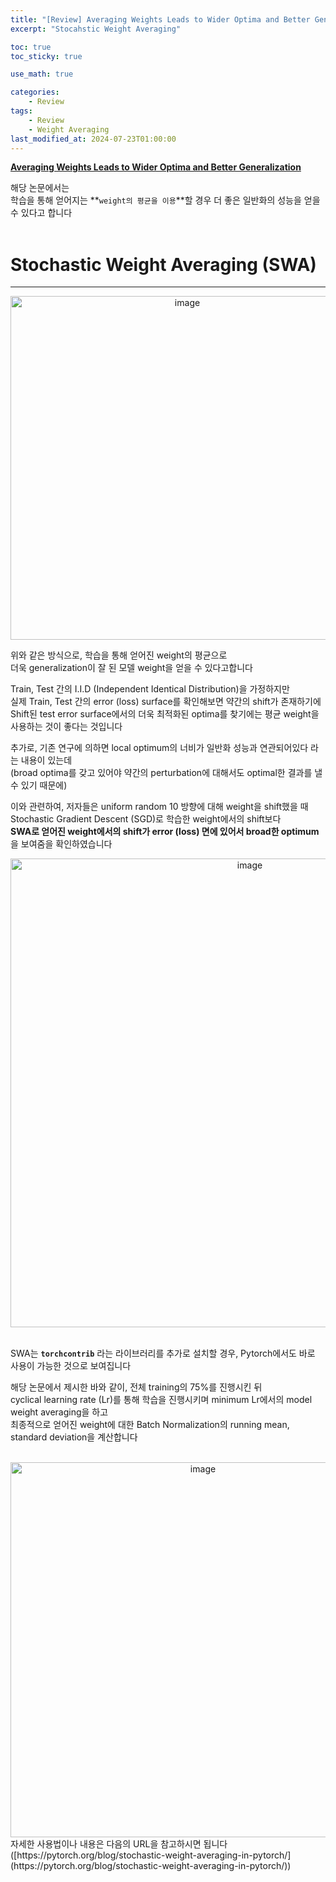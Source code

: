 ```yaml
---
title: "[Review] Averaging Weights Leads to Wider Optima and Better Generalization, IJAI, 2018"
excerpt: "Stocahstic Weight Averaging"

toc: true
toc_sticky: true

use_math: true

categories:
    - Review
tags:
    - Review
    - Weight Averaging
last_modified_at: 2024-07-23T01:00:00
---
```


<!--bundle exec jekyll serve : 임시 확인-->

**[Averaging Weights Leads to Wider Optima and Better Generalization](https://arxiv.org/abs/1803.05407)**<br>

해당 논문에서는<br>
학습을 통해 얻어지는 **`weight의 평균을 이용`**할 경우 더 좋은 일반화의 성능을 얻을 수 있다고 합니다
<br>
<br>

# Stochastic Weight Averaging (SWA)
---
<center><img width="550" alt="image" src="https://github.com/user-attachments/assets/50f72d1b-dc74-4d89-b534-a7a7149639ce"></center>

위와 같은 방식으로, 학습을 통해 얻어진 weight의 평균으로<br>
더욱 generalization이 잘 된 모델 weight을 얻을 수 있다고합니다<br>

Train, Test 간의 I.I.D (Independent Identical Distribution)을 가정하지만<br>
실제 Train, Test 간의 error (loss) surface를 확인해보면 약간의 shift가 존재하기에<br>
Shift된 test error surface에서의 더욱 최적화된 optima를 찾기에는 평균 weight을 사용하는 것이 좋다는 것입니다<br>

추가로, 기존 연구에 의하면 local optimum의 너비가 일반화 성능과 연관되어있다 라는 내용이 있는데<br>
(broad optima를 갖고 있어야 약간의 perturbation에 대해서도 optimal한 결과를 낼 수 있기 때문에)<br>

이와 관련하여, 저자들은 uniform random 10 방향에 대해 weight을 shift했을 때<br>
Stochastic Gradient Descent (SGD)로 학습한 weight에서의 shift보다<br>
**SWA로 얻어진 weight에서의 shift가 error (loss) 면에 있어서 broad한 optimum**을 보여줌을 확인하였습니다<br>

<center><img width="750" alt="image" src="https://github.com/user-attachments/assets/842c4f7b-cae7-4633-8f28-ba4f1163df50"></center>
<br>

SWA는 **`torchcontrib`** 라는 라이브러리를 추가로 설치할 경우, Pytorch에서도 바로 사용이 가능한 것으로 보여집니다<br>

해당 논문에서 제시한 바와 같이, 전체 training의 75%를 진행시킨 뒤<br>
cyclical learning rate (Lr)를 통해 학습을 진행시키며 minimum Lr에서의 model weight averaging을 하고<br>
최종적으로 얻어진 weight에 대한 Batch Normalization의 running mean, standard deviation을 계산합니다<br>
<br>

<center><img width="600" alt="image" src="https://github.com/user-attachments/assets/f27d4b4a-1f74-4cd5-8c92-cfcd1b3b86ba"></center>
자세한 사용법이나 내용은 다음의 URL을 참고하시면 됩니다 ([https://pytorch.org/blog/stochastic-weight-averaging-in-pytorch/](https://pytorch.org/blog/stochastic-weight-averaging-in-pytorch/))
